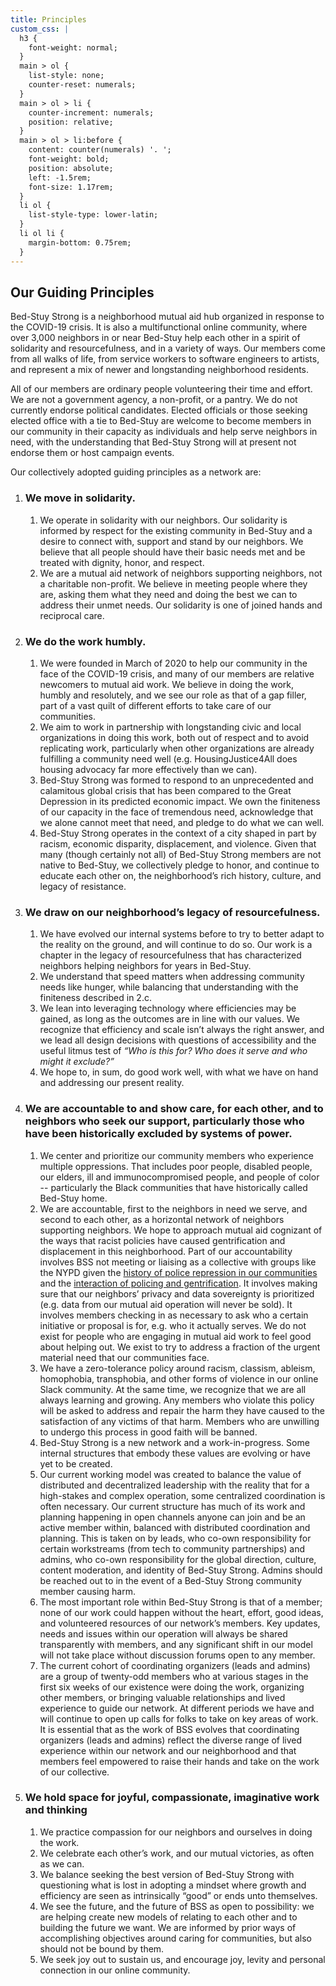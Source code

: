 ```yaml
---
title: Principles
custom_css: |
  h3 {
    font-weight: normal;
  }
  main > ol {
    list-style: none;
    counter-reset: numerals;
  }
  main > ol > li {
    counter-increment: numerals;
    position: relative;
  }
  main > ol > li:before {
    content: counter(numerals) '. ';
    font-weight: bold;
    position: absolute;
    left: -1.5rem;
    font-size: 1.17rem;
  }
  li ol {
    list-style-type: lower-latin;
  }
  li ol li {
    margin-bottom: 0.75rem;
  }
---
```

Our Guiding Principles
----------------------

Bed-Stuy Strong is a neighborhood mutual aid hub organized in response to the COVID-19 crisis. It is also a multifunctional online community, where over 3,000 neighbors in or near Bed-Stuy help each other in a spirit of solidarity and resourcefulness, and in a variety of ways. Our members come from all walks of life, from service workers to software engineers to artists, and represent a mix of newer and longstanding neighborhood residents.

All of our members are ordinary people volunteering their time and effort. We are not a government agency, a non-profit, or a pantry. We do not currently endorse political candidates. Elected officials or those seeking elected office with a tie to Bed-Stuy are welcome to become members in our community in their capacity as individuals and help serve neighbors in need, with the understanding that Bed-Stuy Strong will at present not endorse them or host campaign events.

Our collectively adopted guiding principles as a network are:

1.  ### We move in **solidarity.**
    
    1.  We operate in solidarity with our neighbors. Our solidarity is informed by respect for the existing community in Bed-Stuy and a desire to connect with, support and stand by our neighbors. We believe that all people should have their basic needs met and be treated with dignity, honor, and respect.
    2.  We are a mutual aid network of neighbors supporting neighbors, not a charitable non-profit. We believe in meeting people where they are, asking them what they need and doing the best we can to address their unmet needs. Our solidarity is one of joined hands and reciprocal care.
2.  ### We do the work **humbly.**
    
    1.  We were founded in March of 2020 to help our community in the face of the COVID-19 crisis, and many of our members are relative newcomers to mutual aid work. We believe in doing the work, humbly and resolutely, and we see our role as that of a gap filler, part of a vast quilt of different efforts to take care of our communities.
    2.  We aim to work in partnership with longstanding civic and local organizations in doing this work, both out of respect and to avoid replicating work, particularly when other organizations are already fulfilling a community need well (e.g. HousingJustice4All does housing advocacy far more effectively than we can).
    3.  Bed-Stuy Strong was formed to respond to an unprecedented and calamitous global crisis that has been compared to the Great Depression in its predicted economic impact. We own the finiteness of our capacity in the face of tremendous need, acknowledge that we alone cannot meet that need, and pledge to do what we can well.
    4.  Bed-Stuy Strong operates in the context of a city shaped in part by racism, economic disparity, displacement, and violence. Given that many (though certainly not all) of Bed-Stuy Strong members are not native to Bed-Stuy, we collectively pledge to honor, and continue to educate each other on, the neighborhood’s rich history, culture, and legacy of resistance.
3.  ### We draw on our neighborhood’s legacy of **resourcefulness.**
    
    1.  We have evolved our internal systems before to try to better adapt to the reality on the ground, and will continue to do so. Our work is a chapter in the legacy of resourcefulness that has characterized neighbors helping neighbors for years in Bed-Stuy.
    2.  We understand that speed matters when addressing community needs like hunger, while balancing that understanding with the finiteness described in 2.c.
    3.  We lean into leveraging technology where efficiencies may be gained, as long as the outcomes are in line with our values. We recognize that efficiency and scale isn’t always the right answer, and we lead all design decisions with questions of accessibility and the useful litmus test of _“Who is this for? Who does it serve and who might it exclude?”_
    4.  We hope to, in sum, do good work well, with what we have on hand and addressing our present reality.
4.  ### We are **accountable** to and show **care**, for each other, and to neighbors who seek our support, particularly those who have been historically excluded by systems of power.
    
    1.  We center and prioritize our community members who experience multiple oppressions. That includes poor people, disabled people, our elders, ill and immunocompromised people, and people of color -- particularly the Black communities that have historically called Bed-Stuy home.
    2.  We are accountable, first to the neighbors in need we serve, and second to each other, as a horizontal network of neighbors supporting neighbors. We hope to approach mutual aid cognizant of the ways that racist policies have caused gentrification and displacement in this neighborhood. Part of our accountability involves BSS not meeting or liaising as a collective with groups like the NYPD given the [history of police repression in our communities](https://docs.google.com/document/d/1NIJaVXUlH9Wpm3CmbbkKkvpWmllxzQWWm98Z5gOK7Y4/edit) and the [interaction of policing and gentrification](https://docs.google.com/document/d/1NIJaVXUlH9Wpm3CmbbkKkvpWmllxzQWWm98Z5gOK7Y4/edit). It involves making sure that our neighbors’ privacy and data sovereignty is prioritized (e.g. data from our mutual aid operation will never be sold). It involves members checking in as necessary to ask who a certain initiative or proposal is for, e.g. who it actually serves. We do not exist for people who are engaging in mutual aid work to feel good about helping out. We exist to try to address a fraction of the urgent material need that our communities face.
    3.  We have a zero-tolerance policy around racism, classism, ableism, homophobia, transphobia, and other forms of violence in our online Slack community. At the same time, we recognize that we are all always learning and growing. Any members who violate this policy will be asked to address and repair the harm they have caused to the satisfaction of any victims of that harm. Members who are unwilling to undergo this process in good faith will be banned.
    4.  Bed-Stuy Strong is a new network and a work-in-progress. Some internal structures that embody these values are evolving or have yet to be created.
    5.  Our current working model was created to balance the value of distributed and decentralized leadership with the reality that for a high-stakes and complex operation, some centralized coordination is often necessary. Our current structure has much of its work and planning happening in open channels anyone can join and be an active member within, balanced with distributed coordination and planning. This is taken on by leads, who co-own responsibility for certain workstreams (from tech to community partnerships) and admins, who co-own responsibility for the global direction, culture, content moderation, and identity of Bed-Stuy Strong. Admins should be reached out to in the event of a Bed-Stuy Strong community member causing harm.
    6.  The most important role within Bed-Stuy Strong is that of a member; none of our work could happen without the heart, effort, good ideas, and volunteered resources of our network’s members. Key updates, needs and issues within our operation will always be shared transparently with members, and any significant shift in our model will not take place without discussion forums open to any member.
    7.  The current cohort of coordinating organizers (leads and admins) are a group of twenty-odd members who at various stages in the first six weeks of our existence were doing the work, organizing other members, or bringing valuable relationships and lived experience to guide our network. At different periods we have and will continue to open up calls for folks to take on key areas of work. It is essential that as the work of BSS evolves that coordinating organizers (leads and admins) reflect the diverse range of lived experience within our network and our neighborhood and that members feel empowered to raise their hands and take on the work of our collective.
5.  ### We hold space for **joyful, compassionate, imaginative** work and thinking
    
    1.  We practice compassion for our neighbors and ourselves in doing the work.
    2.  We celebrate each other’s work, and our mutual victories, as often as we can.
    3.  We balance seeking the best version of Bed-Stuy Strong with questioning what is lost in adopting a mindset where growth and efficiency are seen as intrinsically “good” or ends unto themselves.
    4.  We see the future, and the future of BSS as open to possibility: we are helping create new models of relating to each other and to building the future we want. We are informed by prior ways of accomplishing objectives around caring for communities, but also should not be bound by them.
    5.  We seek joy out to sustain us, and encourage joy, levity and personal connection in our online community.